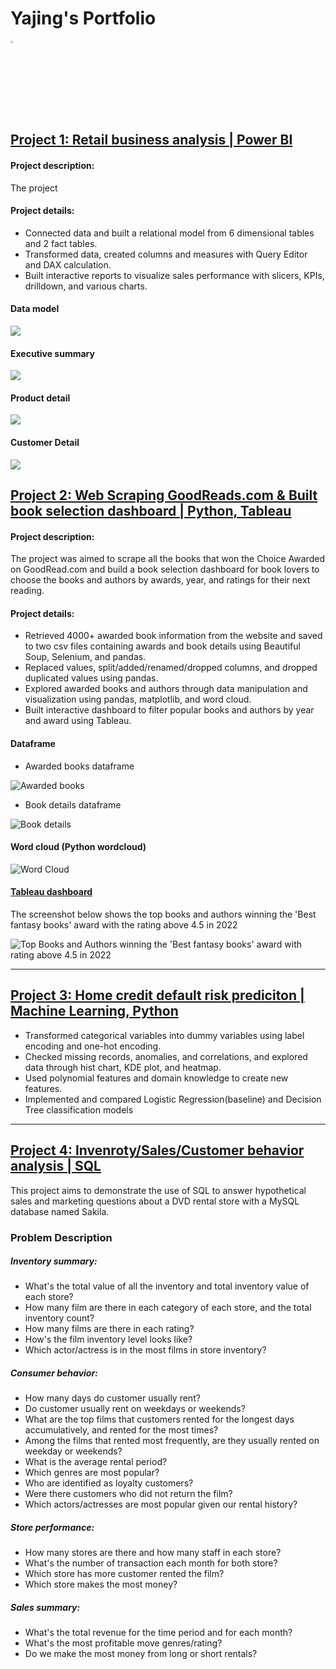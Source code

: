 # Yajing's Portfolio
<a href="https://www.linkedin.com/in/liyajing/"><img src="https://cdn-icons-png.flaticon.com/512/174/174857.png" width="3%" height="3%" /></a>

## [Project 1: Retail business analysis | Power BI](https://github.com/Yajinglee/My_Portfolio_Website/raw/main/AdventureWorks_Report.pbix)

#### Project description:

The project 

#### Project details:

- Connected data and built a relational model from 6 dimensional tables and 2 fact tables.
- Transformed data, created columns and measures with Query Editor and DAX calculation.
- Built interactive reports to visualize sales performance with slicers, KPIs, drilldown, and various charts.

#### Data model
![](/images/Data_model.png)

#### Executive summary

![](/images/Executive_summary.png)

#### Product detail
![](/images/Product_detail.png)

#### Customer Detail
![](/images/Customer_detail.png)


## [Project 2: Web Scraping GoodReads.com & Built book selection dashboard | Python, Tableau](https://github.com/Yajinglee/Web-Scraping-Project)

#### Project description:

The project was aimed to scrape all the books that won the Choice Awarded on GoodRead.com and build a book selection dashboard for book lovers to choose the books and authors by awards, year, and ratings for their next reading.

#### Project details:

- Retrieved 4000+ awarded book information from the website and saved to two csv files containing awards and book details using Beautiful Soup, Selenium, and pandas.
- Replaced values, split/added/renamed/dropped columns, and dropped duplicated values using pandas.
- Explored awarded books and authors through data manipulation and visualization using pandas, matplotlib, and word cloud.
- Built interactive dashboard to filter popular books and authors by year and award using Tableau.

#### Dataframe

- Awarded books dataframe

![Awarded books](/images/Awarded_Books.png)

- Book details dataframe

![Book details](/images/Book_Details.png)

#### Word cloud (Python wordcloud)

![Word Cloud](/images/Best_fantacy_books.png)


#### [Tableau dashboard](https://public.tableau.com/app/profile/yajing.li/viz/GoodReadsAwardedBooks/Dashboard?publish=yes)

The screenshot below shows the top books and authors winning the 'Best fantasy books' award with the rating above 4.5 in 2022

![Top Books and Authors winning the 'Best fantasy books' award with rating above 4.5 in 2022
](/images/Dashboard.png)

<hr>

## [Project 3: Home credit default risk prediciton | Machine Learning, Python](https://github.com/Yajinglee/Home-credit-default-risk-predict/blob/main/home-credit-default-risk-predict.ipynb)

- Transformed categorical variables into dummy variables using label encoding and one-hot encoding. 
- Checked missing records, anomalies, and correlations, and explored data through hist chart, KDE plot, and heatmap. 
- Used polynomial features and domain knowledge to create new features. 
- Implemented and compared Logistic Regression(baseline) and Decision Tree classification models


<hr>


## [Project 4: Invenroty/Sales/Customer behavior analysis | SQL ](https://github.com/Yajinglee/SQL-Projects)

This project aims to demonstrate the use of SQL to answer hypothetical sales and marketing questions about a DVD rental store with a MySQL database named Sakila.

### Problem Description

##### Inventory summary:

- What's the total value of all the inventory and total inventory value of each store?
- How many film are there in each category of each store, and the total inventory count?
- How many films are there in each rating?
- How's the film inventory level looks like?
- Which actor/actress is in the most films in store inventory?

##### Consumer behavior:

- How many days do customer usually rent?
- Do customer usually rent on weekdays or weekends?
- What are the top films that customers rented for the longest days accumulatively, and rented for the most times?
- Among the films that rented most frequently, are they usually rented on weekday or weekends?
- What is the average rental period?
- Which genres are most popular?
- Who are identified as loyalty customers?
- Were there customers who did not return the film?
- Which actors/actresses are most popular given our rental history?

##### Store performance:

- How many stores are there and how many staff in each store?
- What's the number of transaction each month for both store?
- Which store has more customer rented the film?
- Which store makes the most money?

##### Sales summary:

- What's the total revenue for the time period and for each month?
- What's the most profitable move genres/rating?
- Do we make the most money from long or short rentals?
